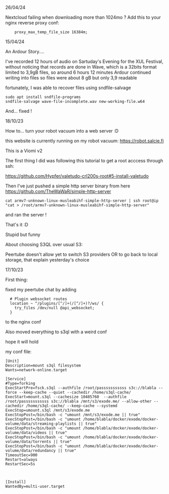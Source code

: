 26/04/24

Nextcloud failing when downloading more than 1024mo ?
Add this to your nginx reverse proxy conf:

        proxy_max_temp_file_size 16384m;



15/04/24

An Ardour Story....

I've recorded 12 hours of audio on Sartuday's Evening for the XUL Festival, without noticing that records are done in Wave, which is a 32bits format limited to 3,9gB files, so around 6 hours 12 minutes
Ardour continued writing into files so files were about 8 gB but only 3,9 readable 

fortunately, I was able to recover files using sndfile-salvage
```
sudo apt install sndfile-programs
sndfile-salvage wave-file-incomplete.wav new-working-file.w64

```

And... fixed !

18/10/23

How to... turn your robot vacuum into a web server :D

this website is currently running on my robot vacuum: https://robot.salcie.fi

This is a Viomi v2

The first thing I did was following this tutorial to get a root acccess through ssh:

https://github.com/Hypfer/valetudo-crl200s-root#5-install-valetudo

Then I've just pushed a simple http server binary from here https://github.com/TheWaWaR/simple-http-server

```
cat armv7-unknown-linux-musleabihf-simple-http-server | ssh root@ip "cat > /root/armv7-unknown-linux-musleabihf-simple-http-server"
```
and ran the server !

That's it :D 

Stupid but funny



About choosing S3QL over usual S3:

Peertube doesn't allow yet to switch S3 providers OR to go back to local storage, that explain yesterday's choice


17/10/23


First thing:

fixed my peertube chat by adding
```
  # Plugin websocket routes
  location ~ ^/plugins/[^/]+(/[^/]+)?/ws/ {
    try_files /dev/null @api_websocket;
  }
```
to the nginx conf 

Also moved everything to s3ql  with a weird conf

hope it will hold

my conf file:
```
[Unit]
Description=mount s3ql filesystem
Wants=network-online.target

[Service]
#Type=forking
ExecStartPre=fsck.s3ql --authfile /root/passsssssssss s3c://blabla --force --keep-cache --quiet --cachedir /home/s3ql-cache/
ExecStart=mount.s3ql --cachesize 10485760  --authfile /root/passsssssssss s3c://blabla /mnt/s3/exode.me/ --allow-other --cachedir /home/s3ql-cache/ --keep-cache --systemd
ExecStop=umount.s3ql /mnt/s3/exode.me
ExecStopPost=/bin/bash -c "umount /mnt/s3/exode.me || true"
ExecStopPost=/bin/bash -c "umount /home/blabla/docker/exode/docker-volume/data/streaming-playlists || true"
ExecStopPost=/bin/bash -c "umount /home/blabla/docker/exode/docker-volume/data/videos || true"
ExecStopPost=/bin/bash -c "umount /home/blabla/docker/exode/docker-volume/data/torrents || true"
ExecStopPost=/bin/bash -c "umount /home/blabla/docker/exode/docker-volume/data/redundancy || true"
TimeoutSec=900
Restart=always
RestartSec=5s



[Install]
WantedBy=multi-user.target
```

